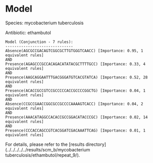 
# Model

Species: mycobacterium tuberculosis

Antibiotic: ethambutol

```
Model (Conjunction - 7 rules):
------------------------------
Absence(AGCGCCGACAGTCGGCGCTTGTGGGTCAACC) [Importance: 0.95, 1 equivalent rules]
AND
Presence(AGAGCCCGCCACAGACATATACGCTTTTGCC) [Importance: 0.33, 4 equivalent rules]
AND
Presence(AAGCAGGAATTTGACGGGATGTCACGTATCA) [Importance: 0.52, 28 equivalent rules]
AND
Presence(ACACCGCCGTCCGCCCCCACCGCCCCGGCTG) [Importance: 0.04, 1 equivalent rules]
AND
Absence(CCGCCGAACCGGCGCCGCCCCAAAAGTCACC) [Importance: 0.04, 2 equivalent rules]
AND
Presence(AAACATAGGCCACACCGCCGGACATACCCGC) [Importance: 0.02, 14 equivalent rules]
AND
Presence(CCCACCAGCCGTCACGGATCGACAAATTCAG) [Importance: 0.01, 1 equivalent rules]

```

For details, please refer to the [results directory](../../../../../results/scm_b/mycobacterium tuberculosis/ethambutol/repeat_9/).

